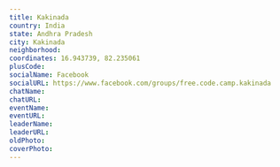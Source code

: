```yaml
---
title: Kakinada
country: India
state: Andhra Pradesh
city: Kakinada
neighborhood: 
coordinates: 16.943739, 82.235061
plusCode:
socialName: Facebook
socialURL: https://www.facebook.com/groups/free.code.camp.kakinada
chatName:
chatURL:
eventName:
eventURL:
leaderName:
leaderURL:
oldPhoto: 
coverPhoto:
---
```

